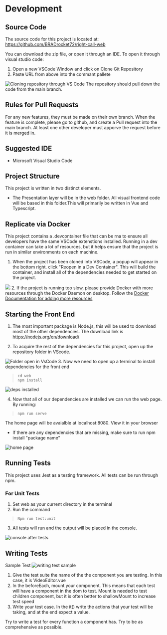 # Development
## Source Code
The source code for this project is located at:<br>
 <a href="https://github.com/BRADrocket72/right-call-web">https://github.com/BRADrocket72/right-call-web</a>

 You can download the zip file, or open it through an IDE. To open it through visual studio code:<br>
 1. Open a new VSCode Window and click on Clone Git Repository
 2. Paste URL from above into the commant pallete
<img src='./Assets/clone_repo_dev.png' alt="Cloning repository through VS Code">
 The repository should pull down the code from the main branch.<br>

 ## Rules for Pull Requests
 For any new features, they must be made on their own branch. When the feature is complete, please go to github, and create a Pull request into the main branch. At least one other developer must apporve the request before it is merged in.


## Suggested IDE
-  Microsoft Visual Studio Code 

## Project Structure
This project is written in two distinct elements.
- The Presentation layer will be in the web folder. All visual frontend code will be based in this folder.This will primarily be written in Vue and Typescript.

## Replicate via Docker
This project contains a .devcontainer file that can be rna to ensure all developers have the same VSCode extenstions installed. Running in a dev container can take a lot of resources, but it helps ensure that the project is run in similar environments on each machine.

1. When the project has been cloned into VSCode, a popup will appear in the bottom right. click "Reopen in a Dev Container".
This will build the container, and install all of the dependencies needed to get started on the project.
<img src="../Documentation/Assets/start_in_dev_container.png">
2. If the project is running too slow, please provide Docker with more resources through the Docker Daemon on desktop. Follow the <a href="https://docs.docker.com/config/containers/resource_constraints/"> Docker Documentation for adding more resources</a>


## Starting the Front End
1. The most important package is Node.js, this will be used to download most of the other dependencies. The download link is https://nodejs.org/en/download/

2. To acquire the rest of the dependencies for this project, open up the repository folder in VScode.

<img src ="../Documentation\Assets\open_in_vscode.png" alt="Folder open in VsCode" >
3. Now we need to open up a terminal to install dependencies for the front end

>`cd web`<br>
`npm install`

<img src="../Documentation\Assets\install_deps.png" alt="deps installed">

4. Now that all of our dependencies are installed we can run the web page.<br>
By running:<br>
>`npm run serve`

The home page will be avaialble at localhost:8080. View it in your browser<br>
- If there are any dependencies that are missing, make sure to run npm install "package name"
<img src = "..\Documentation\Assets\home_page.png" alt="home page">


## Running Tests
This project uses Jest as a testing framework. All tests can be run through npm.
 ### For Unit Tests
 1. Set web as your current directory in the terminal
 2. Run the command <br>
 >`Npm run test:unit`<br>
 3. All tests will run and the output will be placed in the console.
<img src="../Documentation\Assets\console_after_tests.png" alt="console after tests">

## Writing Tests
Sample Test
<img src="../Documentation\Assets\writing_test_sample.png" alt= "writing test sample"><br>
1. Give the test suite the name of the the component you are testing. In this case, it is VideoEditor.vue
2. In the beforeEach, mount your component. This means that each test will have a component in the dom to test. Mount is needed to test children component, but it is often better to shallowMount to increase test speed
3. Write your test case. In the it() write the actions that your test will be taking, and at the end expect a value.

Try to write a test for every function a component has. Try to be as comprehensive as possible.